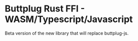 # Buttplug Rust FFI - WASM/Typescript/Javascript

Beta version of the new library that will replace buttplug-js.